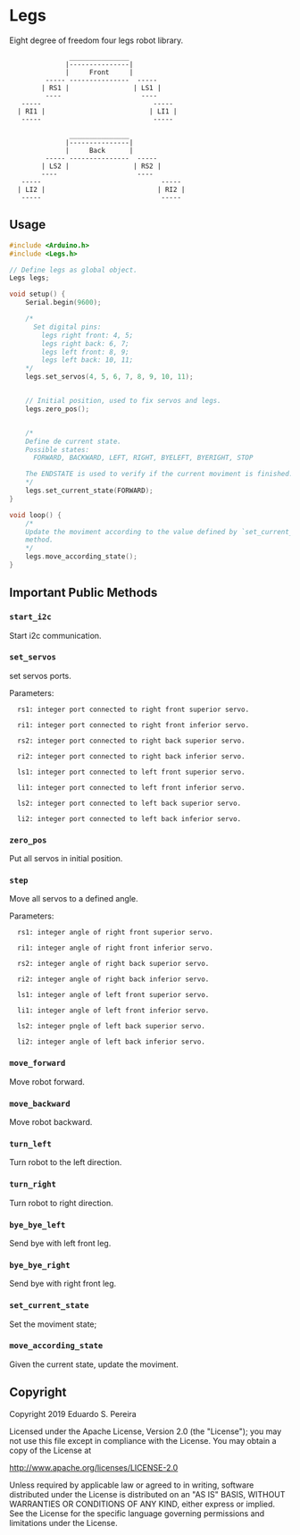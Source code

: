 # Legs

Eight degree of freedom four legs robot library.


```
               _______________
              |---------------|
              |     Front     |
         ----- ---------------  -----
        | RS1 |                | LS1 |
         ----                    ----
   -----                            -----
  | RI1 |                          | LI1 |
   -----                            -----

               _______________
              |---------------|
              |     Back      |
         ----- ---------------  -----
        | LS2 |                | RS2 |
        ----                    ----
   -----                              -----
  | LI2 |                            | RI2 |
   -----                              -----
```


## Usage

```C
#include <Arduino.h>
#include <Legs.h>

// Define legs as global object.
Legs legs;

void setup() {
    Serial.begin(9600);

    /*
      Set digital pins:
        legs right front: 4, 5;
        legs right back: 6, 7;
        legs left front: 8, 9;
        legs left back: 10, 11;
    */
    legs.set_servos(4, 5, 6, 7, 8, 9, 10, 11);


    // Initial position, used to fix servos and legs.
    legs.zero_pos();


    /*
    Define de current state.
    Possible states:
      FORWARD, BACKWARD, LEFT, RIGHT, BYELEFT, BYERIGHT, STOP

    The ENDSTATE is used to verify if the current moviment is finished.
    */
    legs.set_current_state(FORWARD);
}

void loop() {
    /*
    Update the moviment according to the value defined by `set_current_state`
    method.
    */
    legs.move_according_state();
}
```

## Important Public Methods


### `start_i2c`
Start i2c communication.

### `set_servos`

  set servos ports.

  Parameters:

      rs1: integer port connected to right front superior servo.

      ri1: integer port connected to right front inferior servo.

      rs2: integer port connected to right back superior servo.

      ri2: integer port connected to right back inferior servo.

      ls1: integer port connected to left front superior servo.

      li1: integer port connected to left front inferior servo.

      ls2: integer port connected to left back superior servo.

      li2: integer port connected to left back inferior servo.

### `zero_pos`
  Put all servos in initial position.

### `step`
  Move all servos to a defined angle.

  Parameters:

      rs1: integer angle of right front superior servo.

      ri1: integer angle of right front inferior servo.

      rs2: integer angle of right back superior servo.

      ri2: integer angle of right back inferior servo.

      ls1: integer angle of left front superior servo.

      li1: integer angle of left front inferior servo.

      ls2: integer pngle of left back superior servo.

      li2: integer angle of left back inferior servo.

### `move_forward`
  Move robot forward.

### `move_backward`
  Move robot backward.

### `turn_left`
  Turn robot to the left direction.

### `turn_right`

  Turn robot to right direction.

### `bye_bye_left`
  Send bye with left front leg.

### `bye_bye_right`
  Send bye with right front leg.

### `set_current_state`
  Set the moviment state;

### `move_according_state`
  Given the current state, update the moviment.


## Copyright

Copyright 2019 Eduardo S. Pereira

Licensed under the Apache License, Version 2.0 (the "License");
you may not use this file except in compliance with the License.
You may obtain a copy of the License at

http://www.apache.org/licenses/LICENSE-2.0

Unless required by applicable law or agreed to in writing, software
distributed under the License is distributed on an "AS IS" BASIS,
WITHOUT WARRANTIES OR CONDITIONS OF ANY KIND, either express or implied.
See the License for the specific language governing permissions and
limitations under the License.
